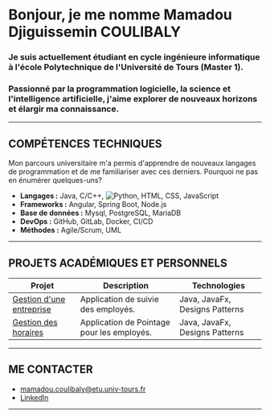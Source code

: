 # Bonjour, je me nomme Mamadou Djiguissemin COULIBALY

### Je suis actuellement étudiant en cycle ingénieure informatique à l'école Polytechnique de l'Université de Tours (Master 1).
### Passionné par la programmation logicielle, la science et l'intelligence artificielle, j'aime explorer de nouveaux horizons et élargir ma connaissance.


---

## COMPÉTENCES TECHNIQUES
Mon parcours universitaire m'a permis d'apprendre de nouveaux langages de programmation et de me familiariser avec ces derniers. Pourquoi ne pas en énumérer quelques-uns?

- **Langages :** Java, C/C++, ![Python](https://img.shields.io/badge/Python-3776AB?logo=python&logoColor=white), HTML, CSS, JavaScript
- **Frameworks :** Angular, Spring Boot, Node.js
- **Base de données :** Mysql, PostgreSQL, MariaDB
- **DevOps :** GitHub, GitLab, Docker, CI/CD
- **Méthodes :** Agile/Scrum, UML

---

## PROJETS ACADÉMIQUES ET PERSONNELS
| Projet | Description | Technologies |
|--------|-------------|--------------|
| [Gestion d'une entreprise]() | Application de suivie des employés. | Java, JavaFx, Designs Patterns |
| [Gestion des horaires]() | Application de Pointage pour les employés. | Java, JavaFx, Designs Patterns |

---

## ME CONTACTER
- [mamadou.coulibaly@etu.univ-tours.fr](mailto:mamadou.coulibaly@etu.univ-tours.fr)
- [LinkedIn](https://linkedin.com/in/mamadou-djiguissemin-coulibaly)

---

<!--
**Mdc1960/Mdc1960** is a ✨ _special_ ✨ repository because its `README.md` (this file) appears on your GitHub profile.

Here are some ideas to get you started:

- 🔭 I’m currently working on ...
- 🌱 I’m currently learning ...
- 👯 I’m looking to collaborate on ...
- 🤔 I’m looking for help with ...
- 💬 Ask me about ...
- 📫 How to reach me: ...
- 😄 Pronouns: ...
- ⚡ Fun fact: ...
-->
